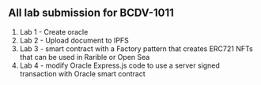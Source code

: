 ## All lab submission for BCDV-1011

1. Lab 1 - Create oracle
2. Lab 2 - Upload document to IPFS
3. Lab 3 - smart contract with a Factory pattern that creates ERC721 NFTs that can be used in Rarible or Open Sea
4. Lab 4 - modify Oracle Express.js code to use a server signed transaction with Oracle smart contract
